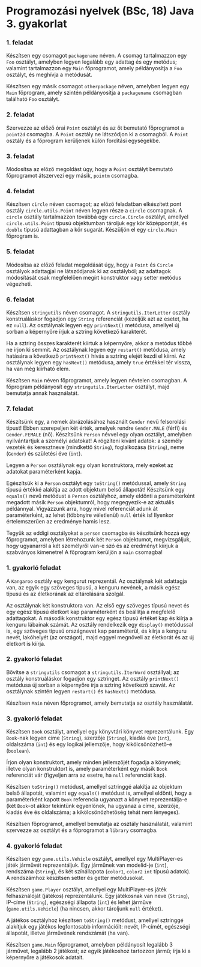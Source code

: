 # Programozási nyelvek (BSc, 18) Java 3. gyakorlat



### 1. feladat

Készítsen egy csomagot `packagename` néven. A csomag tartalmazzon egy `Foo` osztályt,
amelyben legyen legalább egy adattag és egy metódus; valamint tartalmazzon egy `Main`
főprogramot, amely példányosítja a `Foo` osztályt, és meghívja a metódusát.

Készítsen egy másik csomagot `otherpackage` néven, amelyben legyen egy `Main`
főprogram, amely szintén példányosítja a `packagename` csomagban található
`Foo` osztályt.

### 2. feladat

Szervezze az előző órai `Point` osztályt és az őt bemutató főprogramot a `point2d`
csomagba. A `Point` osztály ne látszódjon ki a csomagból. A `Point` osztály és a
főprogram kerüljenek külön fordítási egységekbe.

### 3. feladat

Módosítsa az előző megoldást úgy, hogy a `Point` osztályt bemutató főprogramot
átszervezi egy másik, `pointm` csomagba.

### 4. feladat

Készítsen `circle` néven csomagot; az előző feladatban elkészített pont osztály
`circle.utils.Point` néven legyen része a `circle` csomagnak. A `circle` osztály
tartalmazzon továbbá egy `circle.Circle` osztályt, amellyel `circle.utils.Point`
típusú objektumban tároljuk egy kör középpontját, és `double` típusú adattagban
a kör sugarát. Készüljön el egy `circle.Main` főprogram is.

### 5. feladat

Módosítsa az előző feladat megoldását úgy, hogy a `Point` és `Circle` osztályok
adattagjai ne látszódjanak ki az osztályból; az adattagok módosítását csak
megfelelően megírt konstruktor vagy setter metódus végezheti.

### 6. feladat

Készítsen `stringutils` néven csomagot. A `stringutils.IterLetter` osztály
konstruáláskor fogadjon egy `String` referenciát (kezeljük azt az esetet, ha
ez `null`). Az osztálynak legyen egy `printNext()` metódusa, amellyel új sorban
a képernyőre írjuk a sztring következő karakterét.

Ha a sztring összes karakterét kiírtuk a képernyőre, akkor a metódus többé
ne írjon ki semmit. Az osztálynak legyen egy `restart()` metódusa, amely
hatására a következő `printNext()` hívás a sztring elejét kezdi el kiírni.
Az osztálynak legyen egy `hasNext()` metódusa, amely `true` értékkel tér
vissza, ha van még kiírható elem.

Készítsen `Main` néven főprogramot, amely legyen névtelen csomagban.
A főprogram példányosít egy `stringutils.IterLetter` osztályt, majd bemutatja
annak használatát.

### 7. feladat

Készítsünk egy, a nemek ábrázolásához használt `Gender` nevű felsorolási típust!
Ebben szerepeljen két érték, amelyek rendre `Gender.MALE` (férfi) és
`Gender.FEMALE` (nő). Készítsünk `Person` névvel egy olyan osztályt,
amelyben nyilvántartjuk a személyi adatokat! A rögzíteni kívánt adatok:
a személy vezeték és keresztneve (mindkettő `String`), foglalkozása (`String`),
neme (`Gender`) és születési éve (`int`).

Legyen a `Person` osztálynak egy olyan konstruktora, mely ezeket az adatokat
paraméterként kapja.

Egészítsük ki a `Person` osztályt egy `toString()` metódussal, amely `String`
típusú értékké alakítja az adott objektum belső állapotát! Készítsünk egy
`equals()` nevű metódust a `Person` osztályhoz, amely eldönti a paraméterként
megadott másik `Person` objektumról, hogy megegyezik-e az aktuális példánnyal.
Vigyázzunk arra, hogy mivel referenciát adunk át paraméterként, az lehet
(többnyire véletlenül) `null` érték is! Ilyenkor értelemszerűen az eredménye
hamis lesz.

Tegyük az eddigi osztályokat a `person` csomagba és készítsünk hozzá egy
főprogramot, amelyben létrehozunk két `Person` objektumot, megvizsgáljuk,
hogy ugyanarról a két személyről van-e szó és az eredményt kiírjuk a szabványos
kimenetre! A főprogram kerüljön a `main` csomagba!

### 1. gyakorló feladat

A `Kangaroo` osztály egy kengurut reprezentál. Az osztálynak két adattagja van,
az egyik egy szöveges típusú, a kenguru nevének, a másik egész típusú és az
életkorának az eltárolására szolgál.

Az osztálynak két konstruktora van. Az első egy szöveges típusú nevet és egy
egész típusú életkort kap paraméterként és beállítja a megfelelő adattagokat.
A második konstruktor egy egész típusú értéket kap és kiírja a kenguru lábainak
számát. Az osztály rendelkezik egy `display()` metódussal is, egy szöveges
típusú országnevet kap paraméterül, és kiírja a kenguru nevét, lakóhelyét
(az országot), majd eggyel megnöveli az életkorát és az új életkort is kiírja.

### 2. gyakorló feladat

Bővítse a `stringutils` csomagot a `stringutils.IterWord` osztállyal;
az osztály konstruáláskor fogadjon egy sztringet. Az osztály `printNext()`
metódusa új sorban a képernyőre írja a sztring következő szavát.
Az osztálynak szintén legyen `restart()` és `hasNext()` metódusa.

Készítsen `Main` néven főprogramot, amely bemutatja az osztály használatát.

### 3. gyakorló feladat

Készítsen `Book` osztályt, amellyel egy könyvtári könyvet reprezentálunk.
Egy `Book`-nak legyen címe (`String`), szerzője (`String`), kiadás éve (`int`),
oldalszáma (`int`) és egy logikai jellemzője, hogy kikölcsönözhető-e (`boolean`).

Írjon olyan konstruktort, amely minden jellemzőjét fogadja a könyvnek; illetve
olyan konstruktort is, amely paraméterként egy másik `Book` referenciát vár
(figyeljen arra az esetre, ha `null` referenciát kap).

Készítsen `toString()` metódust, amellyel sztringgé alakítja az objektum
belső állapotát, valamint egy `equals()` metódust is, amellyel eldönti,
hogy a paraméterként kapott `Book` referencia ugyanazt a könyvet reprezentálja-e
(két `Book`-ot akkor tekintünk egyenlőnek, ha ugyanaz a címe, szerzője, kiadás éve
és oldalszáma; a kikölcsönözhetőség tehát nem lényeges).

Készítsen főprogramot, amellyel bemutatja az osztály használatát, valamint
szervezze az osztályt és a főprogramot a `library` csomagba.

### 4. gyakorló feladat

Készítsen egy `game.utils.Vehicle` osztályt, amellyel egy MultiPlayer-es játék
járművét reprezentáljuk. Egy járműnek van modelid-je (`int`), rendszáma (`String`),
és két színállapota (`color1`, `color2` `int` típusú adatok). A rendszámhoz
készítsen setter és getter metódusokat.

Készítsen `game.Player` osztályt, amellyel egy MultiPlayer-es játék felhasználóját
(játékos) reprezentálunk. Egy játékosnak van neve (`String`), IP-címe (`String`),
egészségi állapota (`int`) és lehet járműve (`game.utils.Vehicle`) (ha nincsen,
akkor tároljunk `null` értéket).

A játékos osztályhoz készítsen `toString()` metódust, amellyel sztringgé alakítjuk
egy játékos legfontosabb információit: nevét, IP-címét, egészségi állapotát,
illetve járművének rendszámát (ha van).

Készítsen `game.Main` főprogramot, amelyben példányosít legalább 3 járművet,
legalább 2 játékost; az egyik játékoshoz tartozzon jármű; írja ki a képernyőre
a játékosok adatait.

